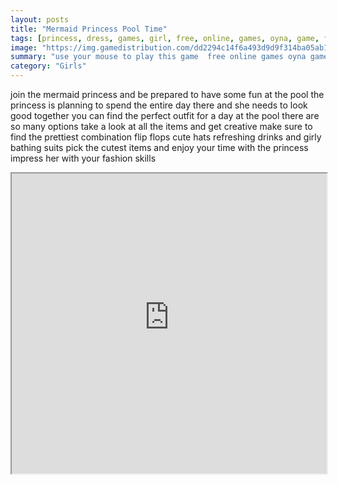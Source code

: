 ```yaml
---
layout: posts
title: "Mermaid Princess Pool Time"
tags: [princess, dress, games, girl, free, online, games, oyna, game, free, games, play, play, games]
image: "https://img.gamedistribution.com/dd2294c14f6a493d9d9f314ba05ab1d8.jpg"
summary: "use your mouse to play this game  free online games oyna game free games play play games"
category: "Girls"
---
```


join the mermaid princess and be prepared to have some fun at the pool the princess is planning to spend the entire day there and she needs to look good together you can find the perfect outfit for a day at the pool there are so many options take a look at all the items and get creative make sure to find the prettiest combination flip flops cute hats refreshing drinks and girly bathing suits pick the cutest items and enjoy your time with the princess impress her with your fashion skills

<iframe width="100%" height="480px;" src="https://html5.gamedistribution.com/dd2294c14f6a493d9d9f314ba05ab1d8/"></iframe>